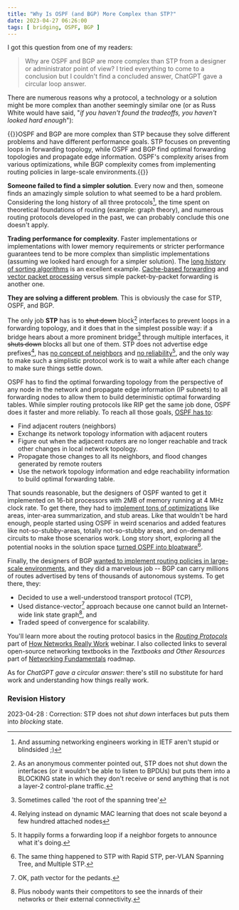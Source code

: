 ```yaml
---
title: "Why Is OSPF (and BGP) More Complex than STP?"
date: 2023-04-27 06:26:00
tags: [ bridging, OSPF, BGP ]
---
```

I got this question from one of my readers:

> Why are OSPF and BGP are more complex than STP from a designer or administrator point of view? I tried everything to come to a conclusion but I couldn't find a concluded answer, ChatGPT gave a circular loop answer.

There are numerous reasons why a protocol, a technology or a solution might be more complex than another seemingly similar one (or as Russ White would have said, "_if you haven't found the tradeoffs, you haven't looked hard enough_"):
<!--more-->
{{<tldr model="ChatGPT GPT-4">}}OSPF and BGP are more complex than STP because they solve different problems and have different performance goals. STP focuses on preventing loops in forwarding topology, while OSPF and BGP find optimal forwarding topologies and propagate edge information. OSPF's complexity arises from various optimizations, while BGP complexity comes from implementing routing policies in large-scale environments.{{</tldr>}} 

**Someone failed to find a simpler solution**. Every now and then, someone finds an amazingly simple solution to what seemed to be a hard problem. Considering the long history of all three protocols[^NS], the time spent on theoretical foundations of routing (example: graph theory), and numerous routing protocols developed in the past, we can probably conclude this one doesn't apply.

[^NS]: And assuming networking engineers working in IETF aren't stupid or blindsided ;)

**Trading performance for complexity**. Faster implementations or implementations with lower memory requirements or stricter performance guarantees tend to be more complex than simplistic implementations (assuming we looked hard enough for a simpler solution). The [long history of sorting algorithms](https://en.wikipedia.org/wiki/Sorting_algorithm#Comparison_of_algorithms) is an excellent example. [Cache-based forwarding](https://blog.ipspace.net/2022/02/cache-based-forwarding.html) and [vector packet processing](https://en.wikipedia.org/wiki/Vector_Packet_Processing) versus simple packet-by-packet forwarding is another one. 

**They are solving a different problem**. This is obviously the case for STP, OSPF, and BGP.

The only job **STP** has is to ~~shut down~~ block[^BIF] interfaces to prevent loops in a forwarding topology, and it does that in the simplest possible way: if a bridge hears about a more prominent bridge[^RST] through multiple interfaces, it ~~shuts down~~ blocks all but one of them. STP does not advertise edge prefixes[^DML], has [no concept of neighbors](https://blog.ipspace.net/2014/07/is-stp-really-evil.html) and [no reliability](https://blog.ipspace.net/2016/03/spanning-tree-protocol-stp-and-bridging.html)[^FL], and the only way to make such a simplistic protocol work is to wait a while after each change to make sure things settle down.

[^BIF]: As an anonymous commenter pointed out, STP does not shut down the interfaces (or it wouldn't be able to listen to BPDUs) but puts them into a BLOCKING state in which they don't receive or send anything that is not a layer-2 control-plane traffic.

[^RST]: Sometimes called 'the root of the spanning tree'

[^DML]: Relying instead on dynamic MAC learning that does not scale beyond a few hundred attached nodes

[^FL]: It happily forms a forwarding loop if a neighbor forgets to announce what it's doing.

OSPF has to find the optimal forwarding topology from the perspective of any node in the network and propagate edge information (IP subnets) to all forwarding nodes to allow them to build deterministic optimal forwarding tables. While simpler routing protocols like RIP get the same job done, OSPF does it faster and more reliably. To reach all those goals, [OSPF has to](https://blog.ipspace.net/2017/10/routing-protocols-perfect-example-of.html):

* Find adjacent routers (neighbors)
* Exchange its network topology information with adjacent routers
* Figure out when the adjacent routers are no longer reachable and track other changes in local network topology.
* Propagate those changes to all its neighbors, and flood changes generated by remote routers
* Use the network topology information and edge reachability information to build optimal forwarding table.

That sounds reasonable, but the designers of OSPF wanted to get it implemented on 16-bit processors with 2MB of memory running at 4 MHz clock rate. To get there, they had to [implement tons of optimizations](https://blog.ipspace.net/2016/09/do-we-still-need-ospf-areas-and.html) like areas, inter-area summarization, and stub areas. Like that wouldn't be hard enough, people started using OSPF in weird scenarios and added features like not-so-stubby-areas, totally not-so-stubby areas, and on-demand circuits to make those scenarios work. Long story short, exploring all the potential nooks in the solution space [turned OSPF into bloatware](https://blog.ipspace.net/2018/04/is-ospf-unpredictable-or-just-unexpected.html)[^MSTP].

[^MSTP]: The same thing happened to STP with Rapid STP, per-VLAN Spanning Tree, and Multiple STP.

Finally, the designers of BGP [wanted to implement routing policies in large-scale environments](https://blog.ipspace.net/2022/10/ibgp-full-mesh.html), and they did a marvelous job -- BGP can carry millions of routes advertised by tens of thousands of autonomous systems. To get there, they:

* Decided to use a well-understood transport protocol (TCP),
* Used distance-vector[^PV] approach because one cannot build an Internet-wide link state graph[^HG], and
* Traded speed of convergence for scalability.

You'll learn more about the routing protocol basics in the *[Routing Protocols](https://my.ipspace.net/bin/list?id=Net101#ROUTING)* part of [How Networks Really Work](https://www.ipspace.net/How_Networks_Really_Work) webinar. I also collected links to several open-source networking textbooks in the *Textbooks and Other Resources* part of [Networking Fundamentals](https://my.ipspace.net/bin/list?id=Fundamentals) roadmap.

As for _ChatGPT gave a circular answer_: there's still no substitute for hard work and understanding how things really work.

[^PV]: OK, path vector for the pedants.

[^HG]: Plus nobody wants their competitors to see the innards of their networks or their external connectivity.

### Revision History

2023-04-28
: Correction: STP does not _shut down_ interfaces but puts them into _blocking_ state.